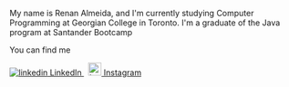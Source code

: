 My name is Renan Almeida, and I'm currently studying Computer Programming at Georgian College in Toronto. I'm a graduate of the Java program at Santander Bootcamp

You can find me

<p>
  <a href="https://www.linkedin.com/in/renan-almeida-987652bb" rel="nofollow noreferrer">
    <img src="https://i.stack.imgur.com/gVE0j.png" alt="linkedin"> LinkedIn
  </a> &nbsp; 
  <a href="https://www.instagram.com/renan.pinheiroo/" rel="nofollow noreferrer">
    <img src="https://cdn-icons-png.flaticon.com/512/3621/3621435.png"| width=23 alt="Instagram"> Instagram
  </a>
</p>



<!--
**RenanPinheiroo/RenanPinheiroo** is a ✨ _special_ ✨ repository because its `README.md` (this file) appears on your GitHub profile.

Here are some ideas to get you started:

- 🔭 I’m currently working on ...
- 🌱 I’m currently learning ...
- 👯 I’m looking to collaborate on ...
- 🤔 I’m looking for help with ...
- 💬 Ask me about ...
- 📫 How to reach me: ...
- 😄 Pronouns: ...
- ⚡ Fun fact: ...
-->
